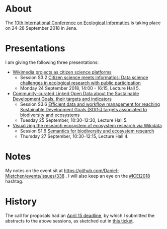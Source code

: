 # About

The [10th International Conference on Ecological Informatics](http://icei2018.uni-jena.de/) is taking place on 24-28 September 2018 in Jena.

# Presentations

I am giving the following three presentations:

* [Wikimedia projects as citizen science platforms](ICEI2018-citizen-science.md)
  - Session S3.2 [Citizen science meets informatics: Data science challenges in ecological research with public participation](https://icei2018.uni-jena.de/session/s3-2/)
  - Monday 24 September 2018, 14:00 - 16:15, Lecture Hall 5.
* [Community-curated Linked Open Data about the Sustainable Development Goals, their targets and indicators](ICEI2018-SDGs.md)
  - Session S3.6 [Efficient data and workflow management for reaching Sustainable Development Goals (SDGs) targets associated to biodiversity and ecosystems](https://icei2018.uni-jena.de/session/s3-6-sustain-development-goals-sdg/)
  - Tuesday 25 September, 10:30-12:30, Lecture Hall 5.
* [Visualizing the research ecosystem of ecosystem research via Wikidata](ICEI2018-research-ecosystem.md)
  - Session S1.6 [Semantics for biodiversity and ecosystem research](https://icei2018.uni-jena.de/session/s1-6-semantics/)
  - Thursday 27 September, 10:30-12:15, Lecture Hall 4.

# Notes

My notes on the event sit at https://github.com/Daniel-Mietchen/events/issues/338 . I will also keep an eye on the [#ICEI2018](https://twitter.com/search?f=tweets&vertical=default&q=ICEI2018) hashtag.

# History

The call for proposals had an [April 15 deadline](http://icei2018.uni-jena.de/calls/), by which I submitted the abstracts to the above sessions, as sketched out in [this ticket](https://github.com/Daniel-Mietchen/events/issues/339).

